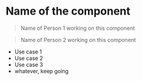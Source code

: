 # Name of the component

> Name of Person 1 working on this component

> Name of Person 2 working on this component

* Use case 1
* Use case 2
* Use case 3
* whatever, keep going

